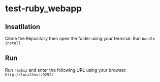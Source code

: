 # test-ruby_webapp

## Insatllation
Clone the Repository then open the folder using your terminal.
Run `bundle install`

## Run
Run `rackup` and enter the following URL using your browser: `http://localhost:9292/`
